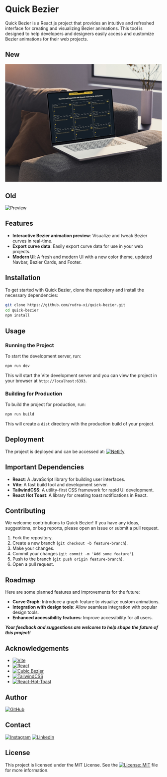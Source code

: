 # Quick Bezier

Quick Bezier is a React.js project that provides an intuitive and refreshed interface for creating and visualizing Bezier animations. This tool is designed to help developers and designers easily access and customize Bezier animations for their web projects.

## New

![Preview](./src/Assets/preview.jpg)

## Old

![Preview](https://github.com/user-attachments/assets/db86d647-22f6-474f-802e-1ccda3b047f6)

## Features

- **Interactive Bezier animation preview**: Visualize and tweak Bezier curves in real-time.
- **Export curve data**: Easily export curve data for use in your web projects.
- **Modern UI**: A fresh and modern UI with a new color theme, updated Navbar, Bezier Cards, and Footer.

## Installation

To get started with Quick Bezier, clone the repository and install the necessary dependencies:

```bash
git clone https://github.com/rudra-xi/quick-bezier.git
cd quick-bezier
npm install
```

## Usage

### Running the Project

To start the development server, run:

```sh
npm run dev
```

This will start the Vite development server and you can view the project in your browser at `http://localhost:6393`.

### Building for Production

To build the project for production, run:

```sh
npm run build
```

This will create a `dist` directory with the production build of your project.

## Deployment

The project is deployed and can be accessed at: [![Netlify](https://img.shields.io/badge/Netlify_Quick_Bezier_-%23000000.svg?logo=netlify&logoColor=#00C7B7)](https://quick-bezier.netlify.app/)

## Important Dependencies

- **React**: A JavaScript library for building user interfaces.
- **Vite**: A fast build tool and development server.
- **TailwindCSS**: A utility-first CSS framework for rapid UI development.
- **React Hot Toast**: A library for creating toast notifications in React.

## Contributing

We welcome contributions to Quick Bezier! If you have any ideas, suggestions, or bug reports, please open an issue or submit a pull request.

1. Fork the repository.
2. Create a new branch (`git checkout -b feature-branch`).
3. Make your changes.
4. Commit your changes (`git commit -m 'Add some feature'`).
5. Push to the branch (`git push origin feature-branch`).
6. Open a pull request.

## Roadmap

Here are some planned features and improvements for the future:

- **Curve Graph**: Introduce a graph feature to visualize custom animations.
- **Integration with design tools**: Allow seamless integration with popular design tools.
- **Enhanced accessibility features**: Improve accessibility for all users.

**_Your feedback and suggestions are welcome to help shape the future of this project!_**

## Acknowledgements

- [![Vite](https://img.shields.io/badge/Vite-646CFF?logo=vite&logoColor=fff)](https://vitejs.dev/)
- [![React](https://img.shields.io/badge/React-%2320232a.svg?logo=react&logoColor=%2361DAFB)](https://reactjs.org/)
- [![Cubic Bezier](https://img.shields.io/badge/Cubic_Bezier-000?logo=codeclimate&logoColor=fff)](https://en.wikipedia.org/wiki/B%C3%A9zier_curve)
- [![TailwindCSS](https://img.shields.io/badge/Tailwind%20CSS-%2338B2AC.svg?logo=tailwind-css&logoColor=white)](https://tailwindcss.com/)
- [![React-Hot-Toast](https://custom-icon-badges.demolab.com/badge/React_Hot_Toast-F80000?logo=oracle&logoColor=white)](https://github.com/yourusername/react-hot-toast)

## Author

[![GitHub](https://img.shields.io/badge/GitHub_RudraXi-%23121011.svg?logo=github&logoColor=white)](https://github.com/rudra-xi)

## Contact

[![Instagram](https://img.shields.io/badge/Instagram_%40Rudra.Xii-%23E4405F.svg?logo=Instagram&logoColor=white)](https://www.instagram.com/rudra.xii/)
[![LinkedIn](https://custom-icon-badges.demolab.com/badge/LinkedIn_Goutam-0A66C2?logo=linkedin-white&logoColor=fff)](https://www.linkedin.com/in/goutam-rudraxi)

## License

This project is licensed under the MIT License. See the [![License: MIT](https://img.shields.io/badge/License-MIT-yellow.svg)](/LICENSE) file for more information.
